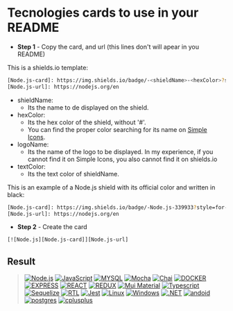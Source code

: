 # Tecnologies cards to use in your README

- **Step 1** - Copy the card, and url (this lines don't will apear in you README)

This is a shields.io template:

```bash
[Node.js-card]: https://img.shields.io/badge/-<shieldName>-<hexColor>?style=for-the-badge&logo=<logoName>&logoColor=<textColor>
[Node.js-url]: https://nodejs.org/en
```

- shieldName:
  - Its the name to de displayed on the shield.
- hexColor:
  - Its the hex color of the shield, without '#'.
  - You can find the proper color searching for its name on [Simple Icons](https://simpleicons.org/).
- logoName:
  - Its the name of the logo to be displayed. In my experience, if you cannot find it on Simple Icons, you also cannot find it on shields.io
- textColor:
  - Its the text color of shieldName.

This is an example of a Node.js shield with its official color and written in black:

```bash
[Node.js-card]: https://img.shields.io/badge/-Node.js-339933?style=for-the-badge&logo=node.js&logoColor=black
[Node.js-url]: https://nodejs.org/en
```

- **Step 2** - Create the card

```bash
[![Node.js][Node.js-card]][Node.js-url]
```

## Result

> [![Node.js][Node.js-card]][Node.js-url]
[![JavaScript][JavaScript]][JavaScript-url]
[![MYSQL][MYSQL]][MYSQL-url]
[![Mocha][Mocha]][Mocha-url]
[![Chai][Chai]][Chai-url]
[![DOCKER][DOCKER]][DOCKER-url]
[![EXPRESS][EXPRESS]][EXPRESS-url]
[![REACT][REACT]][REACT-url]
[![REDUX][REDUX]][REDUX-url]
[![Mui Material][Mui Material]][Mui Material-url]
[![Typescript][Typescript]][Typescript-url]
[![Sequelize][Sequelize]][Sequelize-url]
[![RTL][RTL]][RTL-url]
[![Jest][Jest]][Jest-url]
[![Linux][Linux]][Linux-url]
[![Windows][Windows]][Windows-url]
[![.NET][.NET]][.NET-url]
[![andoid][andoid]][andoid-url]
[![postgres][postgres]][postgres-url]
[![cplusplus][cplusplus]][cplusplus-url]

[Node.js-card]: https://img.shields.io/badge/-Node.js-80BC02?style=for-the-badge&logo=node.js&logoColor=black
[Node.js-url]: https://nodejs.org/en

[JavaScript]: https://img.shields.io/badge/-JavaScript-F7DF1E?style=for-the-badge&logo=node.js&logoColor=black
[JavaScript-url]: https://www.javascript.com

[MYSQL]: https://img.shields.io/badge/MySQL-00758f?style=for-the-badge&logo=mysql&logoColor=white
[MYSQL-url]: https://www.mysql.com

[Mocha]: https://img.shields.io/badge/MOCHA-6D4A31?style=for-the-badge&logo=mocha&logoColor=white
[Mocha-url]: https://mochajs.org

[Chai]: https://img.shields.io/badge/chai-974942?style=for-the-badge&logo=chai&logoColor=white
[Chai-url]: https://www.chaijs.com

[DOCKER]: https://img.shields.io/badge/Docker-0db7ed?style=for-the-badge&logo=docker&logoColor=white
[DOCKER-url]: https://www.docker.com

[EXPRESS]: https://img.shields.io/badge/Express-FFFFFF?style=for-the-badge&logo=express&logoColor=black
[EXPRESS-url]: https://expressjs.com

[REACT]: https://img.shields.io/badge/-React.js-20232A?style=for-the-badge&logo=react
[REACT-url]: https://legacy.reactjs.org/docs/getting-started.html

[REDUX]: https://img.shields.io/badge/-Redux-764abc?style=for-the-badge&logo=redux&logoColor=black
[REDUX-url]: https://redux.js.org

[Mui Material]: https://img.shields.io/badge/-Mui%20Material-007FFF?style=for-the-badge&logo=mui&logoColor=white
[Mui Material-url]: https://mui.com
  
[Typescript]: https://img.shields.io/badge/typescript-3178C6?style=for-the-badge&logo=typescript&logoColor=white
[Typescript-url]: https://www.typescriptlang.org

[Sequelize]: https://img.shields.io/badge/Sequelize-06AFEF?style=for-the-badge&logo=sequelize&logoColor=white
[Sequelize-url]: https://sequelize.org
  
[RTL]: https://img.shields.io/badge/Testing%20library-E33332?style=for-the-badge&logo=testing-library&logoColor=white
[RTL-url]: https://testing-library.com/docs/react-testing-library/intro/

[Jest]: https://img.shields.io/badge/jest-C21325?style=for-the-badge&logo=jest&logoColor=white
[Jest-url]: https://jestjs.io/pt-BR/

[Linux]: https://img.shields.io/badge/linux-FCC624?style=for-the-badge&logo=linux&logoColor=white
[Linux-url]: https://www.linux.org

[Windows]: https://img.shields.io/badge/Windows-0071C6?style=for-the-badge&logo=windows&logoColor=white
[Windows-url]: https://www.microsoft.com/pt-br/windows/?r=1

[.NET]: https://img.shields.io/badge/-.net-512BD4?style=for-the-badge&logo=dotnet&logoColor=black
[.NET-url]: https://dotnet.microsoft.com/en-us/

[andoid]: https://img.shields.io/badge/-android-3DDC84?style=for-the-badge&logo=android&logoColor=black
[andoid-url]: https://www.android.com/

[postgres]: https://img.shields.io/badge/-postgresql-4169E1?style=for-the-badge&logo=postgresql&logoColor=black
[postgres-url]: https://www.postgresql.org/

[cplusplus]: https://img.shields.io/badge/-C++-00599C?style=for-the-badge&logo=cplusplus&logoColor=black
[cplusplus-url]: https://learn.microsoft.com/en-us/cpp/cpp/?view=msvc-170